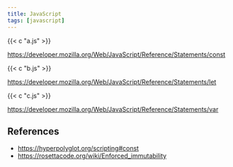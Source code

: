 ```yaml
---
title: JavaScript
tags: [javascript]
---
```


{{< c "a.js" >}}

<https://developer.mozilla.org/Web/JavaScript/Reference/Statements/const>

{{< c "b.js" >}}

<https://developer.mozilla.org/Web/JavaScript/Reference/Statements/let>

{{< c "c.js" >}}

<https://developer.mozilla.org/Web/JavaScript/Reference/Statements/var>

## References

- <https://hyperpolyglot.org/scripting#const>
- <https://rosettacode.org/wiki/Enforced_immutability>
